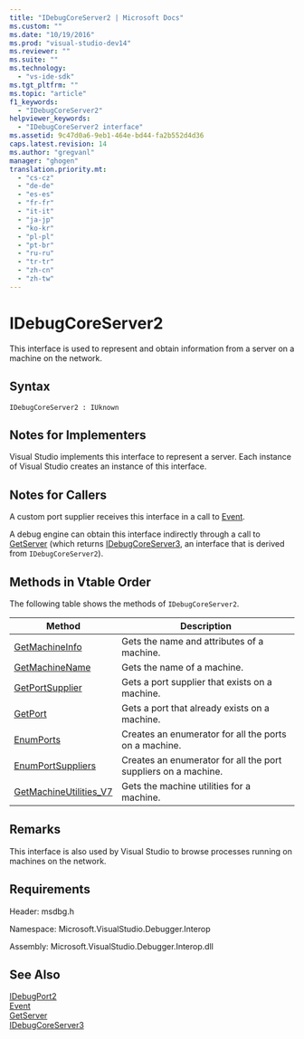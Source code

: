 ```yaml
---
title: "IDebugCoreServer2 | Microsoft Docs"
ms.custom: ""
ms.date: "10/19/2016"
ms.prod: "visual-studio-dev14"
ms.reviewer: ""
ms.suite: ""
ms.technology: 
  - "vs-ide-sdk"
ms.tgt_pltfrm: ""
ms.topic: "article"
f1_keywords: 
  - "IDebugCoreServer2"
helpviewer_keywords: 
  - "IDebugCoreServer2 interface"
ms.assetid: 9c47d0a6-9eb1-464e-bd44-fa2b552d4d36
caps.latest.revision: 14
ms.author: "gregvanl"
manager: "ghogen"
translation.priority.mt: 
  - "cs-cz"
  - "de-de"
  - "es-es"
  - "fr-fr"
  - "it-it"
  - "ja-jp"
  - "ko-kr"
  - "pl-pl"
  - "pt-br"
  - "ru-ru"
  - "tr-tr"
  - "zh-cn"
  - "zh-tw"
---
```

# IDebugCoreServer2
This interface is used to represent and obtain information from a server on a machine on the network.  
  
## Syntax  
  
```  
IDebugCoreServer2 : IUknown  
```  
  
## Notes for Implementers  
 Visual Studio implements this interface to represent a server. Each instance of Visual Studio creates an instance of this interface.  
  
## Notes for Callers  
 A custom port supplier receives this interface in a call to [Event](../extensibility-debugger-reference/idebugportevents2--event.md).  
  
 A debug engine can obtain this interface indirectly through a call to [GetServer](../extensibility-debugger-reference/idebugdefaultport2--getserver.md) (which returns [IDebugCoreServer3](../extensibility-debugger-reference/idebugcoreserver3.md), an interface that is derived from `IDebugCoreServer2`).  
  
## Methods in Vtable Order  
 The following table shows the methods of `IDebugCoreServer2`.  
  
|Method|Description|  
|------------|-----------------|  
|[GetMachineInfo](../extensibility-debugger-reference/idebugcoreserver2--getmachineinfo.md)|Gets the name and attributes of a machine.|  
|[GetMachineName](../extensibility-debugger-reference/idebugcoreserver2--getmachinename.md)|Gets the name of a machine.|  
|[GetPortSupplier](../extensibility-debugger-reference/idebugcoreserver2--getportsupplier.md)|Gets a port supplier that exists on a machine.|  
|[GetPort](../extensibility-debugger-reference/idebugcoreserver2--getport.md)|Gets a port that already exists on a machine.|  
|[EnumPorts](../extensibility-debugger-reference/idebugcoreserver2--enumports.md)|Creates an enumerator for all the ports on a machine.|  
|[EnumPortSuppliers](../extensibility-debugger-reference/idebugcoreserver2--enumportsuppliers.md)|Creates an enumerator for all the port suppliers on a machine.|  
|[GetMachineUtilities_V7](../extensibility-debugger-reference/idebugcoreserver2--getmachineutilities_v7.md)|Gets the machine utilities for a machine.|  
  
## Remarks  
 This interface is also used by Visual Studio to browse processes running on machines on the network.  
  
## Requirements  
 Header: msdbg.h  
  
 Namespace: Microsoft.VisualStudio.Debugger.Interop  
  
 Assembly: Microsoft.VisualStudio.Debugger.Interop.dll  
  
## See Also  
 [IDebugPort2](../extensibility-debugger-reference/idebugport2.md)   
 [Event](../extensibility-debugger-reference/idebugportevents2--event.md)   
 [GetServer](../extensibility-debugger-reference/idebugdefaultport2--getserver.md)   
 [IDebugCoreServer3](../extensibility-debugger-reference/idebugcoreserver3.md)